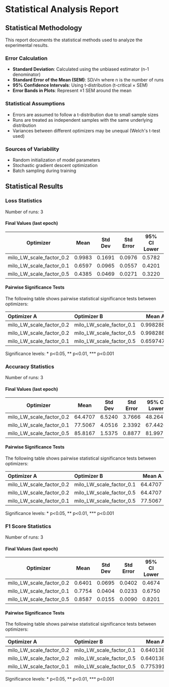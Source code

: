 # Statistical Analysis Report

## Statistical Methodology

This report documents the statistical methods used to analyze the experimental results.

### Error Calculation

- **Standard Deviation**: Calculated using the unbiased estimator (n-1 denominator)
- **Standard Error of the Mean (SEM)**: SD/√n where n is the number of runs
- **95% Confidence Intervals**: Using t-distribution (t-critical × SEM)
- **Error Bands in Plots**: Represent ±1 SEM around the mean

### Statistical Assumptions

- Errors are assumed to follow a t-distribution due to small sample sizes
- Runs are treated as independent samples with the same underlying distribution
- Variances between different optimizers may be unequal (Welch's t-test used)

### Sources of Variability

- Random initialization of model parameters
- Stochastic gradient descent optimization
- Batch sampling during training

## Statistical Results

### Loss Statistics

Number of runs: 3

#### Final Values (last epoch)

| Optimizer | Mean | Std Dev | Std Error | 95% CI Lower | 95% CI Upper |
|-----------|------|---------|-----------|--------------|-------------|
| milo_LW_scale_factor_0.2 | 0.9983 | 0.1691 | 0.0976 | 0.5782 | 1.4184 |
| milo_LW_scale_factor_0.1 | 0.6597 | 0.0965 | 0.0557 | 0.4201 | 0.8994 |
| milo_LW_scale_factor_0.5 | 0.4385 | 0.0469 | 0.0271 | 0.3220 | 0.5551 |

#### Pairwise Significance Tests

The following table shows pairwise statistical significance tests between optimizers:

| Optimizer A             | Optimizer B             |   Mean A |   Mean B | Better                  |   p-value | Significant   | Metric     |
|:------------------------|:------------------------|---------:|---------:|:------------------------|----------:|:--------------|:-----------|
| milo_LW_scale_factor_0.2 | milo_LW_scale_factor_0.1 | 0.998288 | 0.659747 | milo_LW_scale_factor_0.1 | 0.0530889 |               | final_loss |
| milo_LW_scale_factor_0.2 | milo_LW_scale_factor_0.5 | 0.998288 | 0.438545 | milo_LW_scale_factor_0.5 | 0.02256   | *             | final_loss |
| milo_LW_scale_factor_0.1 | milo_LW_scale_factor_0.5 | 0.659747 | 0.438545 | milo_LW_scale_factor_0.5 | 0.0397055 | *             | final_loss |

Significance levels: * p<0.05, ** p<0.01, *** p<0.001

### Accuracy Statistics

Number of runs: 3

#### Final Values (last epoch)

| Optimizer | Mean | Std Dev | Std Error | 95% CI Lower | 95% CI Upper |
|-----------|------|---------|-----------|--------------|-------------|
| milo_LW_scale_factor_0.2 | 64.4707 | 6.5240 | 3.7666 | 48.2641 | 80.6772 |
| milo_LW_scale_factor_0.1 | 77.5067 | 4.0516 | 2.3392 | 67.4420 | 87.5713 |
| milo_LW_scale_factor_0.5 | 85.8167 | 1.5375 | 0.8877 | 81.9972 | 89.6361 |

#### Pairwise Significance Tests

The following table shows pairwise statistical significance tests between optimizers:

| Optimizer A             | Optimizer B             |   Mean A |   Mean B | Better                  |   p-value | Significant   | Metric         |
|:------------------------|:------------------------|---------:|---------:|:------------------------|----------:|:--------------|:---------------|
| milo_LW_scale_factor_0.2 | milo_LW_scale_factor_0.1 |  64.4707 |  77.5067 | milo_LW_scale_factor_0.1 | 0.0529264 |               | final_accuracy |
| milo_LW_scale_factor_0.2 | milo_LW_scale_factor_0.5 |  64.4707 |  85.8167 | milo_LW_scale_factor_0.5 | 0.0246967 | *             | final_accuracy |
| milo_LW_scale_factor_0.1 | milo_LW_scale_factor_0.5 |  77.5067 |  85.8167 | milo_LW_scale_factor_0.5 | 0.0564998 |               | final_accuracy |

Significance levels: * p<0.05, ** p<0.01, *** p<0.001

### F1 Score Statistics

Number of runs: 3

#### Final Values (last epoch)

| Optimizer | Mean | Std Dev | Std Error | 95% CI Lower | 95% CI Upper |
|-----------|------|---------|-----------|--------------|-------------|
| milo_LW_scale_factor_0.2 | 0.6401 | 0.0695 | 0.0402 | 0.4674 | 0.8129 |
| milo_LW_scale_factor_0.1 | 0.7754 | 0.0404 | 0.0233 | 0.6750 | 0.8758 |
| milo_LW_scale_factor_0.5 | 0.8587 | 0.0155 | 0.0090 | 0.8201 | 0.8973 |

#### Pairwise Significance Tests

The following table shows pairwise statistical significance tests between optimizers:

| Optimizer A             | Optimizer B             |   Mean A |   Mean B | Better                  |   p-value | Significant   | Metric         |
|:------------------------|:------------------------|---------:|---------:|:------------------------|----------:|:--------------|:---------------|
| milo_LW_scale_factor_0.2 | milo_LW_scale_factor_0.1 | 0.640138 | 0.775391 | milo_LW_scale_factor_0.1 | 0.056929  |               | final_f1_score |
| milo_LW_scale_factor_0.2 | milo_LW_scale_factor_0.5 | 0.640138 | 0.858686 | milo_LW_scale_factor_0.5 | 0.0273463 | *             | final_f1_score |
| milo_LW_scale_factor_0.1 | milo_LW_scale_factor_0.5 | 0.775391 | 0.858686 | milo_LW_scale_factor_0.5 | 0.0556954 |               | final_f1_score |

Significance levels: * p<0.05, ** p<0.01, *** p<0.001

